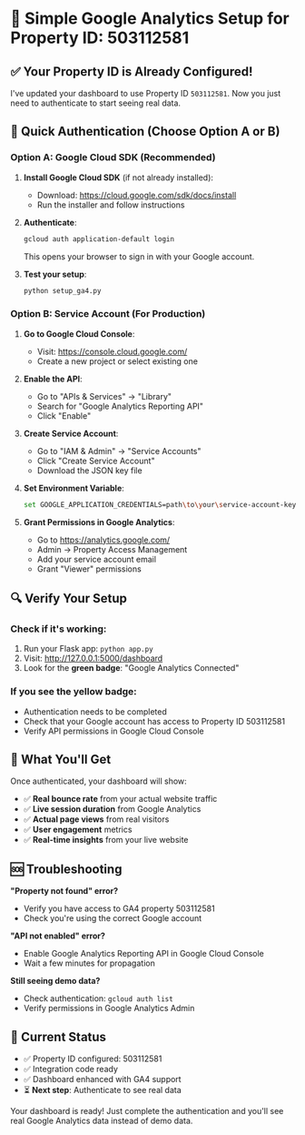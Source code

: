 # 🎯 Simple Google Analytics Setup for Property ID: 503112581

## ✅ Your Property ID is Already Configured!

I've updated your dashboard to use Property ID `503112581`. Now you just need to authenticate to start seeing real data.

## 🚀 Quick Authentication (Choose Option A or B)

### Option A: Google Cloud SDK (Recommended)

1. **Install Google Cloud SDK** (if not already installed):
   - Download: https://cloud.google.com/sdk/docs/install
   - Run the installer and follow instructions

2. **Authenticate**:
   ```bash
   gcloud auth application-default login
   ```
   This opens your browser to sign in with your Google account.

3. **Test your setup**:
   ```bash
   python setup_ga4.py
   ```

### Option B: Service Account (For Production)

1. **Go to Google Cloud Console**:
   - Visit: https://console.cloud.google.com/
   - Create a new project or select existing one

2. **Enable the API**:
   - Go to "APIs & Services" → "Library"
   - Search for "Google Analytics Reporting API"
   - Click "Enable"

3. **Create Service Account**:
   - Go to "IAM & Admin" → "Service Accounts"
   - Click "Create Service Account"
   - Download the JSON key file

4. **Set Environment Variable**:
   ```bash
   set GOOGLE_APPLICATION_CREDENTIALS=path\to\your\service-account-key.json
   ```

5. **Grant Permissions in Google Analytics**:
   - Go to https://analytics.google.com/
   - Admin → Property Access Management
   - Add your service account email
   - Grant "Viewer" permissions

## 🔍 Verify Your Setup

### Check if it's working:
1. Run your Flask app: `python app.py`
2. Visit: http://127.0.0.1:5000/dashboard
3. Look for the **green badge**: "Google Analytics Connected"

### If you see the yellow badge:
- Authentication needs to be completed
- Check that your Google account has access to Property ID 503112581
- Verify API permissions in Google Cloud Console

## 🎉 What You'll Get

Once authenticated, your dashboard will show:
- ✅ **Real bounce rate** from your actual website traffic
- ✅ **Live session duration** from Google Analytics
- ✅ **Actual page views** from real visitors
- ✅ **User engagement** metrics
- ✅ **Real-time insights** from your live website

## 🆘 Troubleshooting

**"Property not found" error?**
- Verify you have access to GA4 property 503112581
- Check you're using the correct Google account

**"API not enabled" error?**
- Enable Google Analytics Reporting API in Google Cloud Console
- Wait a few minutes for propagation

**Still seeing demo data?**
- Check authentication: `gcloud auth list`
- Verify permissions in Google Analytics Admin

## 🌟 Current Status

- ✅ Property ID configured: 503112581
- ✅ Integration code ready
- ✅ Dashboard enhanced with GA4 support
- ⏳ **Next step**: Authenticate to see real data

Your dashboard is ready! Just complete the authentication and you'll see real Google Analytics data instead of demo data.
